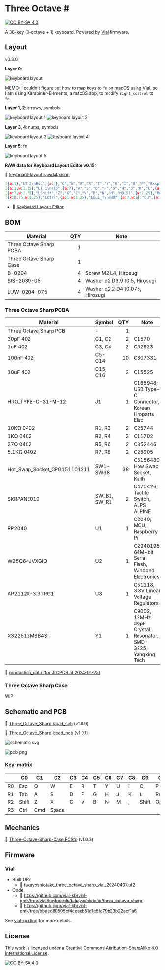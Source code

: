 # Three Octave \#

[![CC BY-SA 4.0][cc-by-sa-shield]][cc-by-sa]

A 38-key (3-octave + 1) keyboard. Powered by [Vial](https://get.vial.today/) firmware.

## Layout

v0.3.0

**Layer 0**:

![keyboard layout](layout/keyboard-layout.png)

MEMO: I couldn't figure out how to map keys to `fn` on macOS using Vial, so I am using Karabiner-Elements, a macOS app, to modify `right_control` to `fn`.

**Layer 1, 2**: arrows, symbols

![keyboard layout 1](layout/keyboard-layout-1.png)
![keyboard layout 2](layout/keyboard-layout-2.png)

**Layer 3, 4**: nums, symbols

![keyboard layout 3](layout/keyboard-layout-3.png)
![keyboard layout 4](layout/keyboard-layout-4.png)

**Layer 5**: fn

![keyboard layout 5](layout/keyboard-layout-5.png)

**RAW data for Keyboard Layout Editor v0.15:**

📄 [keyboard-layout.rawdata.json](layout/keyboard-layout.rawdata.json)

```json
[{a:1},"LT 2\nEsc",{a:7},"Q","W","E","R","T","Y","U","I","O","P","Bksp"],
[{a:1,w:1.25},"LT 1\nTab",{a:7},"A","S","D","F","G","H","J","K","L",{a:1,w:1.75},"LT 4\nEnter"],
[{a:7,w:1.75},"LShift","Z","X","C","V","B","N","M","MO(5)",{w:2.25},"MO(3)"],
[{x:0.75,w:1.25},"LCtrl",{a:1,w:1.25},"LGui_T\n英数",{a:7,w:6},"6u",{a:1},"RAlt_T\nかな",{a:7},"RCtrl"],
```

- 🔗 [Keyboard Layout Editor](http://www.keyboard-layout-editor.com/)

## BOM

| Material | QTY | Note |
|-|-:|-|
| Three Octave Sharp PCBA | 1 | |
| Three Octave Sharp Case | 1 | |
| B-0204 | 4 | Screw M2 L4, Hirosugi |
| SIS-2039-05 | 4 | Washer d2 D3.9 t0.5, Hirosugi |
| LUW-0204-075 | 4 | Washer d2.2 D4 t0.075, Hirosugi |

### Three Octave Sharp PCBA

| Material | Symbol | QTY | Note |
|-|-|-:|-|
| Three Octave Sharp PCB | - | 1 | |
| 30pF 402 | C1, C2 | 2 | C1570 |
| 1uF 402 | C3, C4 | 2 | C52923 |
| 100nF 402 | C5-C14 | 10 | C307331 |
| 10uF 402 | C15, C16 | 2 | C15525 |
| HRO_TYPE-C-31-M-12 | J1 | 1 | C165948; USB Type-C Connector, Korean Hroparts Elec |
| 10KΩ 0402 | R1, R3 | 2 | C25744 |
| 1KΩ 0402 | R2, R4 | 2 | C11702 |
| 27Ω 0402 | R5, R6 | 2 | C352446 |
| 5.1KΩ 0402 | R7, R8 | 2 | C25905 |
| Hot_Swap_Socket_CPG151101S11 | SW1-SW38 | 38 | C5156480; How Swap Socket, Kailh |
| SKRPANE010 | SW_B1, SW_R1 | 2 | C470426; Tactile Switch, ALPS ALPINE |
| RP2040 | U1 | 1 | C2040; MCU, Raspberry Pi |
| W25Q64JVXGIQ | U2 | 1 | C2940195, 64M-bit Serial Flash, Winbond Electronics |
| AP2112K-3.3TRG1 | U3 | 1 | C51118, 3.3V Linear Voltage Regulators |
| X322512MSB4SI | Y1 | 1 | C9002, 12MHz 20pF Crystal Resonator, SMD-3225, Yangxing Tech |

📁 [production_data (for JLCPCB at 2024-01-25)](electronics/Three_Octave_Sharp/production/Three_Octave_Sharp_1.0.0_2024-01-25_19-34-58)

### Three Octave Sharp Case

WIP

## Schematic and PCB

📄 [Three_Octave_Sharp.kicad_sch](electronics/Three_Octave_Sharp/Three_Octave_Sharp.kicad_sch) (v1.0.0)

📄 [Three_Octave_Sharp.kicad_pcb](electronics/Three_Octave_Sharp/Three_Octave_Sharp.kicad_pcb) (v1.0.1)

![schematic svg](assets/schematic.svg)

![pcb png](assets/pcb.png)

### Key-matrix

|    | C0    | C1   | C2    | C3 | C4 | C5 | C6 | C7 | C8 | C9    | C10    | C11 |
|----|-------|------|-------|----|----|----|----|----|----|-------|--------|-----|
| R0 | Esc   | Q    | W     | E  | R  | T  | Y  | U  | I  | O     | P      | BS  |
| R1 | Tab   | A    | S     | D  | F  | G  | H  | J  | K  | L     | Return |     |
| R2 | Shift | Z    | X     | C  | V  | B  | N  | M  | ,  | Shift | Opt    | Fn  | 
| R3 | Ctrl  | Cmd  | Space |    |    |    |    |    |    |       |        |     |

## Mechanics

📄 [Three-Octave-Sharp-Case.FCStd](mechanics/Three-Octave-Sharp-Case.FCStd) (v1.0.3)

## Firmware

### Vial

- Built UF2
    - 📄 [takayoshiotake_three_octave_sharp_vial_20240407.uf2](vial-bin/takayoshiotake_three_octave_sharp_vial_20240407.uf2)
- Code
    - 🔗 <https://github.com/vial-kb/vial-qmk/tree/vial/keyboards/takayoshiotake/three_octave_sharp>
    - 🔗 <https://github.com/vial-kb/vial-qmk/tree/bbaed80505cf4ceaeb51d1e5fe79b23b22acf1a6>

See [vial-porting](vial-porting) for more details.

## License

This work is licensed under a
[Creative Commons Attribution-ShareAlike 4.0 International License][cc-by-sa].

[![CC BY-SA 4.0][cc-by-sa-image]][cc-by-sa]

[cc-by-sa]: http://creativecommons.org/licenses/by-sa/4.0/
[cc-by-sa-image]: https://licensebuttons.net/l/by-sa/4.0/88x31.png
[cc-by-sa-shield]: https://img.shields.io/badge/license-CC%20BY--SA%204.0-lightgrey.svg
